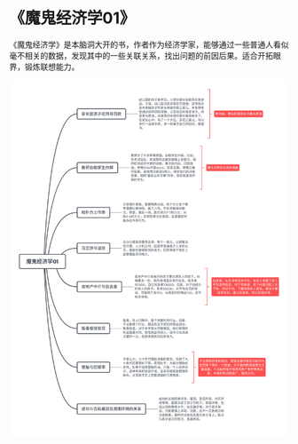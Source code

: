 # 《魔鬼经济学01》

《魔鬼经济学》是本脑洞大开的书，作者作为经济学家，能够通过一些普通人看似毫不相关的数据，发现其中的一些关联关系，找出问题的前因后果。适合开拓眼界，锻炼联想能力。

![魔鬼经济学01](/Image/Books/OtherBooks/魔鬼经济学01.png)
